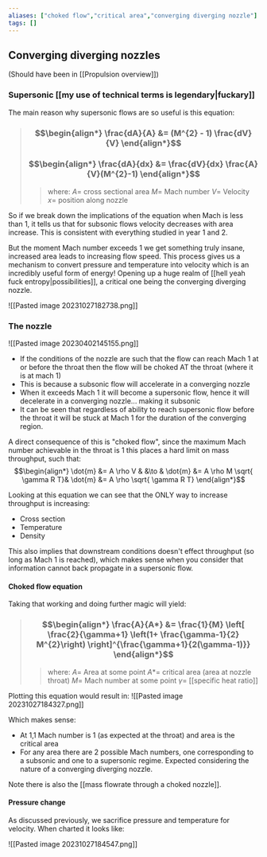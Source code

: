 ```yaml
---
aliases: ["choked flow","critical area","converging diverging nozzle"]
tags: []
---
```


## Converging diverging nozzles

(Should have been in [[Propulsion overview]])

### Supersonic [[my use of technical terms is legendary|fuckary]]

The main reason why supersonic flows are so useful is this equation:

> ### $$\begin{align*} \frac{dA}{A}  &= (M^{2} - 1) \frac{dV}{V} \end{align*}$$
> ### $$\begin{align*} \frac{dA}{dx}  &= \frac{dV}{dx} \frac{A}{V}(M^{2}-1) \end{align*}$$
>> where:
>> $A=$ cross sectional area
>> $M=$ Mach number
>> $V=$ Velocity
>> $x=$ position along nozzle

So if we break down the implications of the equation when Mach is less than 1, it tells us that for subsonic flows velocity decreases with area increase. This is consistent with everything studied in year 1 and 2.

But the moment Mach number exceeds 1 we get something truly insane, increased area leads to increasing flow speed. This process gives us a mechanism to convert pressure and temperature into velocity which is an incredibly useful form of energy! Opening up a huge realm of [[hell yeah fuck entropy|possibilities]], a critical one being the converging diverging nozzle.

![[Pasted image 20231027182738.png]]

### The nozzle

![[Pasted image 20230402145155.png]]

- If the conditions of the nozzle are such that the flow can reach Mach 1 at or before the throat then the flow will be choked AT the throat (where it is at mach 1)
- This is because a subsonic flow will accelerate in a converging nozzle
- When it exceeds Mach 1 it will become a supersonic flow, hence it will decelerate in a converging nozzle... making it subsonic
- It can be seen that regardless of ability to reach supersonic flow before the throat it will be stuck at Mach 1 for the duration of the converging region.

A direct consequence of this is "choked flow", since the maximum Mach number achievable in the throat is 1 this places a hard limit on mass throughput, such that:
$$\begin{align*}
\dot{m} &= A \rho V & &\to & \dot{m} &= A \rho M \sqrt{ \gamma R T}& \dot{m} &= A \rho \sqrt{ \gamma R T}
\end{align*}$$

Looking at this equation we can see that the ONLY way to increase throughput is increasing:
- Cross section
- Temperature
- Density

This also implies that downstream conditions doesn't effect throughput (so long as Mach 1 is reached), which makes sense when you consider that information cannot back propagate in a supersonic flow.

#### Choked flow equation

Taking that working and doing further magic will yield:

> ### $$\begin{align*} \frac{A}{A*}  &= \frac{1}{M} \left[ \frac{2}{\gamma+1} \left(1+ \frac{\gamma-1}{2} M^{2}\right) \right]^{\frac{\gamma+1}{2(\gamma-1)}} \end{align*}$$
>> where:
>> $A=$ Area at some point
>> $A*=$ critical area (area at nozzle throat)
>> $M=$ Mach number at some point
>> $\gamma=$ [[specific heat ratio]]

Plotting this equation would result in:
![[Pasted image 20231027184327.png]]

Which makes sense:
- At 1,1 Mach number is 1 (as expected at the throat) and area is the critical area
- For any area there are 2 possible Mach numbers, one corresponding to a subsonic and one to a supersonic regime. Expected considering the nature of a converging diverging nozzle.

Note there is also the [[mass flowrate through a choked nozzle]].

#### Pressure change

As discussed previously, we sacrifice pressure and temperature for velocity. When charted it looks like:

![[Pasted image 20231027184547.png]]

